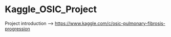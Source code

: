 # Kaggle_OSIC_Project
Project introduction --> https://www.kaggle.com/c/osic-pulmonary-fibrosis-progression

